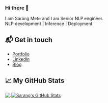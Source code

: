 ### Hi there 👋

I am Sarang Mete and I am Senior NLP engineer.     
NLP development | Inference | Deployment


## 📬 Get in touch

- <a href="https://sarang0909.github.io/">Portfolio</a>
- <a href="https://www.linkedin.com/in/sarang-mete-6797065a/">LinkedIn</a>
- <a href="https://medium.com/@sarang0909.bds">Blog</a>


## &#x1f4c8; My GitHub Stats

<a href="https://github.com/sarang0909/sarang0909">
  <img align="center" src="https://github-readme-stats.vercel.app/api/top-langs/?username=sarang0909&hide=java,html&title_color=000000&text_color=000000" />
</a>

<a href="https://github.com/sarang0909/sarang0909">
  <img align="center" src="https://github-readme-stats.vercel.app/api?username=sarang0909&show_icons=true&line_height=27&count_private=true&title_color=000000&text_color=000000&icon_color=FAC051" alt="Sarang's GitHub Stats" />
</a>
